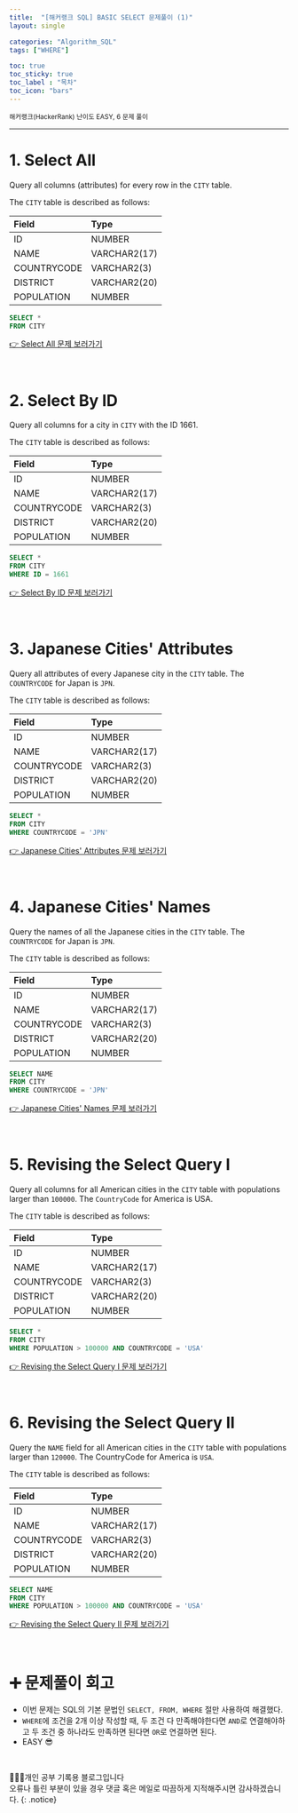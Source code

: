 ```yaml
---
title:  "[해커랭크 SQL] BASIC SELECT 문제풀이 (1)"
layout: single

categories: "Algorithm_SQL"
tags: ["WHERE"]

toc: true
toc_sticky: true
toc_label : "목차"
toc_icon: "bars"
---
```


<small>해커랭크(HackerRank) 난이도 EASY, 6 문제 풀이</small>

***

# <span class="half_HL">1. Select All</span>

Query all columns (attributes) for every row in the ```CITY``` table.

The ```CITY``` table is described as follows:

|Field|Type|
|:----|:---|
|ID| NUMBER|
|NAME| VARCHAR2(17)|
|COUNTRYCODE| VARCHAR2(3)|
|DISTRICT| VARCHAR2(20)|
|POPULATION |NUMBER|

```sql
SELECT *
FROM CITY
```

[👉 Select All 문제 보러가기](https://www.hackerrank.com/challenges/select-all-sql/problem?isFullScreen=true)

<br>

# <span class="half_HL">2. Select By ID</span>

Query all columns for a city in ```CITY``` with the ID 1661.

The ```CITY``` table is described as follows:

|Field|Type|
|:----|:---|
|ID| NUMBER|
|NAME| VARCHAR2(17)|
|COUNTRYCODE| VARCHAR2(3)|
|DISTRICT| VARCHAR2(20)|
|POPULATION |NUMBER|

```sql
SELECT *
FROM CITY
WHERE ID = 1661
```

[👉 Select By ID 문제 보러가기](https://www.hackerrank.com/challenges/select-by-id/problem?isFullScreen=true)

<br>

# <span class="half_HL">3. Japanese Cities' Attributes</span>
Query all attributes of every Japanese city in the ```CITY``` table. The ```COUNTRYCODE``` for Japan is ```JPN```.

The ```CITY``` table is described as follows:

|Field|Type|
|:----|:---|
|ID| NUMBER|
|NAME| VARCHAR2(17)|
|COUNTRYCODE| VARCHAR2(3)|
|DISTRICT| VARCHAR2(20)|
|POPULATION |NUMBER|

```sql
SELECT *
FROM CITY
WHERE COUNTRYCODE = 'JPN'
```

[👉 Japanese Cities' Attributes 문제 보러가기](https://www.hackerrank.com/challenges/japanese-cities-attributes/problem?isFullScreen=true)

<br>

# <span class="half_HL">4. Japanese Cities' Names</span>
Query the names of all the Japanese cities in the ```CITY``` table. The ```COUNTRYCODE``` for Japan is ```JPN```.

The ```CITY``` table is described as follows:

|Field|Type|
|:----|:---|
|ID| NUMBER|
|NAME| VARCHAR2(17)|
|COUNTRYCODE| VARCHAR2(3)|
|DISTRICT| VARCHAR2(20)|
|POPULATION |NUMBER|

```sql
SELECT NAME
FROM CITY
WHERE COUNTRYCODE = 'JPN'
```

[👉 Japanese Cities' Names 문제 보러가기](https://www.hackerrank.com/challenges/japanese-cities-name/problem?isFullScreen=true)

<br>

# <span class="half_HL">5. Revising the Select Query I</span>
Query all columns for all American cities in the ```CITY``` table with populations larger than ```100000```. The ```CountryCode``` for America is USA.

The ```CITY``` table is described as follows:

|Field|Type|
|:----|:---|
|ID| NUMBER|
|NAME| VARCHAR2(17)|
|COUNTRYCODE| VARCHAR2(3)|
|DISTRICT| VARCHAR2(20)|
|POPULATION |NUMBER|

```sql
SELECT *
FROM CITY 
WHERE POPULATION > 100000 AND COUNTRYCODE = 'USA'
```

[👉 Revising the Select Query I 문제 보러가기](https://www.hackerrank.com/challenges/revising-the-select-query/problem?isFullScreen=true)

<br>

# <span class="half_HL">6. Revising the Select Query II</span>

Query the ```NAME``` field for all American cities in the ```CITY``` table with populations larger than ```120000```. The CountryCode for America is ```USA```.

The ```CITY``` table is described as follows:

|Field|Type|
|:----|:---|
|ID| NUMBER|
|NAME| VARCHAR2(17)|
|COUNTRYCODE| VARCHAR2(3)|
|DISTRICT| VARCHAR2(20)|
|POPULATION |NUMBER|

```sql
SELECT NAME
FROM CITY 
WHERE POPULATION > 100000 AND COUNTRYCODE = 'USA'
```

[👉 Revising the Select Query II 문제 보러가기](https://www.hackerrank.com/challenges/revising-the-select-query-2/problem?isFullScreen=true)

<br>

# <span class="half_HL">➕ 문제풀이 회고</span>
- 이번 문제는 SQL의 기본 문법인 ```SELECT, FROM, WHERE``` 절만 사용하여 해결했다.
- ```WHERE```에 조건을 2개 이상 작성할 때, 두 조건 다 만족해야한다면 ```AND```로 연결해야하고 두 조건 중 하나라도 만족하면 된다면 ```OR```로 연결하면 된다.
- EASY 😎

<br>

👩🏻‍💻개인 공부 기록용 블로그입니다
<br>오류나 틀린 부분이 있을 경우 댓글 혹은 메일로 따끔하게 지적해주시면 감사하겠습니다.
{: .notice}
